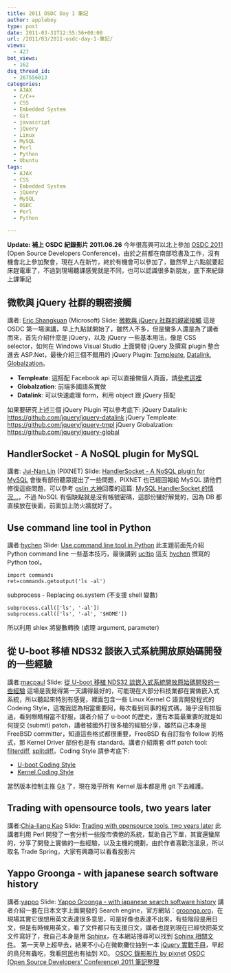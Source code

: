```yaml
---
title: 2011 OSDC Day 1 筆記
author: appleboy
type: post
date: 2011-03-31T12:55:56+00:00
url: /2011/03/2011-osdc-day-1-筆記/
views:
  - 427
bot_views:
  - 162
dsq_thread_id:
  - 267556013
categories:
  - AJAX
  - C/C++
  - CSS
  - Embedded System
  - Git
  - javascript
  - jQuery
  - Linux
  - MySQL
  - Perl
  - Python
  - Ubuntu
tags:
  - AJAX
  - CSS
  - Embedded System
  - jQuery
  - MySQL
  - OSDC
  - Perl
  - Python

---
```

**Update: 補上 OSDC 紀錄影片 2011.06.26** 今年很高興可以北上參加 [OSDC 2011][1] (Open Source Developers Conference)，由於之前都在南部唸書及工作，沒有機會北上參加聚會，現在人在新竹，終於有機會可以參加了，雖然早上六點就要起床趕電車了，不過到現場聽課感覺就是不同，也可以認識很多新朋友，底下來紀錄上課筆記

## 微軟與 jQuery 社群的親密接觸

講者: [Eric Shangkuan][2] (Microsoft) Slide: [微軟與 jQuery 社群的親密接觸][3] 這是 OSDC 第一場演講，早上九點就開始了，雖然人不多，但是蠻多人還是為了講者而來，首先介紹什麼是 jQuery，以及 jQuery 一些基本用法，像是 CSS selector，如何在 Windows Visual Studio 上面開發 jQuery 及撰寫 plugin 整合進去 ASP.Net，最後介紹三個不錯用的 jQuery Plugin: [Templeate][4], [Datalink][5], [Globalzation][6]。

  * **Templeate**: 這搭配 Facebook api 可以直接做個人頁面，請[參考這裡][7]
  * **Globalzation**: 前端多國語系實做
  * **Datalink**: 可以快速處理 form，利用 object 跟 jQuery 搭配

如果要研究上述三個 jQuery Plugin 可以參考底下: jQuery Datalink: <https://github.com/jquery/jquery-datalink> jQuery Templeate: <https://github.com/jquery/jquery-tmpl> jQuery Globalzation: <https://github.com/jquery/jquery-global>

## HandlerSocket - A NoSQL plugin for MySQL

講者: [Jui-Nan Lin][8] (PIXNET) Slide: [HandlerSocket - A NoSQL plugin for MySQL][9] 會後有部份聽眾提出了一些問題，PIXNET 也已經回報給 MySQL 請他們修復這些問題，可以參考 [gslin 大神][10]回覆的這篇: [MySQL HandlerSocket 的情況…][11]，不過 NoSQL 有個缺點就是沒有帳號密碼，這部份蠻好解覺的，因為 DB 都直接放在後面，前面加上防火牆就好了。

## Use command line tool in Python

講者:[hychen][12] Slide: [Use command line tool in Python][13] 此主題前面先介紹 Python command line 一些基本技巧，最後講到 [ucltip][14] 這支 [hychen][15] 撰寫的 Python tool。

<pre><code class="language-python">import commands
ret=commands.getoutput(&#039;ls -al&#039;)</code></pre>

subprocess - Replacing os.system (不支援 shell 變數)

<pre><code class="language-python">subprocess.call([&#039;ls&#039;, &#039;-al&#039;])
subprocess.call([&#039;ls&#039;, &#039;-al&#039;, &#039;$HOME&#039;])</code></pre>

所以利用 shlex 將變數轉換 (處理 argument, parameter)

## 從 U-boot 移植 NDS32 談嵌入式系統開放原始碼開發的一些經驗

講者:[macpaul][16] Slide: [從 U-boot 移植 NDS32 談嵌入式系統開放原始碼開發的一些經驗][17] 這場是我覺得第一天講得最好的，可能現在大部分科技業都在實做嵌入式系統，所以聽起來特別有感覺，裡面包含一些 Linux Kernel C 語言開發程式的 Codeing Style，這塊我認為相當重要阿，每次看到同事的程式碼，幾乎沒有排版過，看到眼睛相當不舒服，講者介紹了 u-boot 的歷史，還有本篇最重要的就是如何提交 (submit) patch，講者被國外打很多槍的經驗分享，雖然自己本身是 FreeBSD committer，知道這些格式都很重要，FreeBSD 有自訂指令 follow 的格式，那 Kernel Driver 部份也是有 standard。講者介紹兩套 diff patch tool: [filterdiff][18], [splitdiff][19]。Coding Style 請參考底下:

  * [U-boot Coding Style][20]
  * [Kernel Coding Style][21]

當然版本控制主推 [Git][22] 了，現在幾乎所有 Kernel 版本都是用 git 下去維護。

## Trading with opensource tools, two years later

講者:[Chia-liang Kao][23] Slide: [Trading with opensource tools, two years later][24] 此講者利用 Perl 開發了一套分析一些股市債倦的系統，幫助自己下單，其實還蠻屌的，分享了開發上實做的一些經驗，以及主機的規劃，由於作者喜歡泡溫泉，所以取名 Trade Spring，大家有興趣可以看看投影片

## Yappo Groonga - with japanese search software history

講者:[yappo][25] Slide: [Yappo Groonga - with japanese search software history][26] 講者介紹一套在日本文字上面開發的 Search engine，官方網站：[groonga.org][27]，在現場其實它很想用英文表達很多意思，可是好像也表達不出來，有些階段是用日文，但是有時候用英文，看了文件都只有支援日文，講者也提到現在已經快把英文文件寫好了，我自己本身是用 [Sphinx][28]，在本網站搜尋可以找到 [Sphinx 相關文件][29]。 第一天早上超早去，結果不小心在微軟攤位抽到一本 [jQuery 實戰手冊][30]，早起的鳥兒有蟲吃，我看[阿民][31]也有抽到 XD。 [OSDC 錄影影片 by pixnet][32] [OSDC (Open Source Developers' Conference) 2011 筆記整理][33]

 [1]: http://osdc.tw/
 [2]: https://profiles.google.com/ericsk/about
 [3]: http://www.slideshare.net/ericsk/microsoft-and-jquery
 [4]: http://api.jquery.com/category/plugins/templates/
 [5]: http://api.jquery.com/category/plugins/data-link/
 [6]: http://weblogs.asp.net/scottgu/archive/2010/06/10/jquery-globalization-plugin-from-microsoft.aspx
 [7]: http://tutorialzine.com/2011/03/custom-facebook-wall-jquery-graph/
 [8]: http://jnlin.org/
 [9]: http://www.slideshare.net/jnlin/handlersocket-a-nosql-plugin-for-mysql
 [10]: http://blog.gslin.org/
 [11]: http://blog.gslin.org/archives/2011/03/29/2545/mysql-handlersocket-%E7%9A%84%E6%83%85%E6%B3%81
 [12]: http://hychen.wuweig.org/
 [13]: http://www.slideshare.net/hychen/how-to-use-command-line-tool-in-python-at-osdctw-2011
 [14]: https://github.com/hychen/ucltip
 [15]: http://twitter.com/hychen
 [16]: http://www.plurk.com/macpaul
 [17]: http://www.slideshare.net/macpaul/uboot-nds32-pdf
 [18]: http://linuxcommand.org/man_pages/filterdiff1.html
 [19]: http://linuxcommand.org/man_pages/splitdiff1.html
 [20]: http://www.denx.de/wiki/U-Boot/CodingStyle
 [21]: http://lxr.linux.no/linux/Documentation/CodingStyle
 [22]: http://git-scm.com/
 [23]: http://search.cpan.org/~clkao/
 [24]: http://www.slideshare.net/clkao/trading-with-opensource-tools-two-years-later
 [25]: https://github.com/yappo
 [26]: http://www.slideshare.net/kazuhiroosawa/yappo-groonga-with-japanese-search-software-history-osdctw-2011
 [27]: http://groonga.org/
 [28]: http://sphinxsearch.com/
 [29]: http://blog.wu-boy.com/?s=sphinx
 [30]: http://www.books.com.tw/exep/prod/booksfile.php?item=0010492941
 [31]: http://www.plurk.com/aminzai
 [32]: http://video.osdc.tw/
 [33]: http://blog.longwin.com.tw/2011/04/osdc-note-2011/
